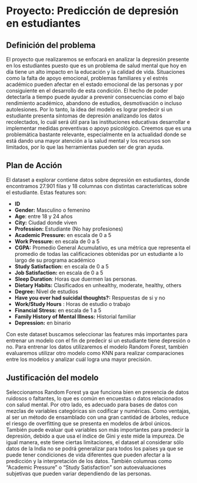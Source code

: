# **Proyecto: Predicción de depresión en estudiantes**


## **Definición del problema**
El proyecto que realizaremos se enfocará en analizar la depresión presente en los estudiantes puesto que es un problema de salud mental que hoy en día tiene un alto impacto en la educación y la calidad de vida. Situaciones como la falta de apoyo emocional, problemas familiares y el estrés académico pueden afectar en el estado emocional de las personas y por consiguiente en el desarrollo de esta condición. El hecho de poder detectarla a tiempo puede ayudar a prevenir consecuencias como el bajo rendimiento académico, abandono de estudios, desmotivación o incluso autolesiones.
Por lo tanto, la idea del modelo es lograr predecir si un estudiante presenta síntomas de depresión analizando los datos recolectados, lo cuál será útil para las instituciones educativas desarrollar e implementar medidas preventivas o apoyo psicológico. Creemos que es una problemática bastante relevante, especialmente en la actualidad donde se está dando una mayor atención a la salud mental y los recursos son limitados, por lo que las herramientas pueden ser de gran ayuda.

## **Plan de Acción**

El dataset a explorar contiene datos sobre depresión en estudiantes, donde encontramos 27.901 filas y 18 columnas con distintas características sobre el estudiante. Estas features son: 
- **ID**
- **Gender:** Masculino o femenino
- **Age**: entre 18 y 24 años
- **City:** Ciudad donde viven
- **Profession:** Estudiante (No hay profesiones)
- **Academic Pressure:** en escala de 0 a 5
- **Work Pressure:** en escala de 0 a 5
- **CGPA:** Promedio General Acumulativo, es una métrica que representa el promedio de todas las calificaciones obtenidas por un estudiante a lo largo de su programa académico
- **Study Satisfaction:** en escala de 0 a 5
- **Job Satisfaction:** en escala de 0 a 5
- **Sleep Duration**: Horas que duermen las personas.
- **Dietary Habits:** Clasificados en unhealthy, moderate, healthy, others
- **Degree:** Nivel de estudios
- **Have you ever had suicidal thoughts?:** Respuestas de si y no
- **Work/Study Hours** : Horas de estudio o trabajo
- **Financial Stress:** en escala de 1 a 5
- **Family History of Mental Illness:** Historial familiar
- **Depression:** en binario 

Con este dataset buscamos seleccionar las features más importantes para entrenar un modelo con el fin de predecir si un estudiante tiene depresión o no. Para entrenar los datos utilizaremos el modelo Random Forest, también evaluaremos utilizar otro modelo como KNN para realizar comparaciones entre los modelos y analizar cuál logra una mayor precisión.

## **Justificación del modelo**

Seleccionamos Random Forest ya que funciona bien en presencia de datos ruidosos o faltantes, lo que es común en encuestas o datos relacionados con salud mental. Por otro lado, es adecuado para bases de datos con mezclas de variables categóricas sin codificar y numéricas.
Como ventajas, al ser un método de ensamblado con una gran cantidad de árboles, reduce el riesgo de overfitting que se presenta en modelos de árbol únicos. También puede evaluar qué variables son más importantes para predecir la depresión, debido a que usa el índice de Gini y este mide la impureza.
De igual manera, este tiene ciertas limitaciones, el dataset al considerar sólo datos de la India no se podrá generalizar para todos los países ya que se puede tener condiciones de vida diferentes que pueden afectar a la predicción y la interpretación de los datos. También columnas como “Academic Pressure” o “Study Satisfaction” son autoevaluaciones subjetivas que pueden variar dependiendo de las personas.
